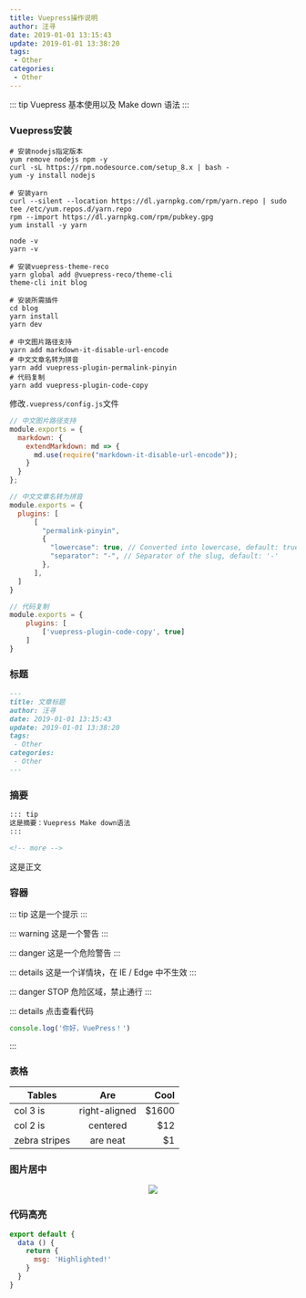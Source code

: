 ```yaml
---
title: Vuepress操作说明
author: 汪寻
date: 2019-01-01 13:15:43
update: 2019-01-01 13:38:20
tags:
 - Other
categories:
 - Other
---
```


::: tip
Vuepress 基本使用以及 Make down 语法
:::

<!-- more -->

### Vuepress安装

```shell
# 安装nodejs指定版本
yum remove nodejs npm -y
curl -sL https://rpm.nodesource.com/setup_8.x | bash -
yum -y install nodejs

# 安装yarn
curl --silent --location https://dl.yarnpkg.com/rpm/yarn.repo | sudo tee /etc/yum.repos.d/yarn.repo
rpm --import https://dl.yarnpkg.com/rpm/pubkey.gpg
yum install -y yarn

node -v
yarn -v

# 安装vuepress-theme-reco
yarn global add @vuepress-reco/theme-cli
theme-cli init blog

# 安装所需插件
cd blog
yarn install
yarn dev

# 中文图片路径支持
yarn add markdown-it-disable-url-encode
# 中文文章名转为拼音
yarn add vuepress-plugin-permalink-pinyin
# 代码复制
yarn add vuepress-plugin-code-copy

```

修改`.vuepress/config.js`文件

```js
// 中文图片路径支持
module.exports = {
  markdown: {
    extendMarkdown: md => {
      md.use(require("markdown-it-disable-url-encode"));
    }
  }
};

// 中文文章名转为拼音
module.exports = {
  plugins: [
      [
        "permalink-pinyin",
        {
          "lowercase": true, // Converted into lowercase, default: true
          "separator": "-", // Separator of the slug, default: '-'
        },
      ],
  ]
}

// 代码复制
module.exports = {
    plugins: [
        ['vuepress-plugin-code-copy', true]
    ]
}
```

### 标题

```md
---
title: 文章标题
author: 汪寻
date: 2019-01-01 13:15:43
update: 2019-01-01 13:38:20
tags:
 - Other
categories:
 - Other
---
```

### 摘要

```markdown
::: tip
这是摘要：Vuepress Make down语法
:::

<!-- more -->
```

这是正文

### 容器

::: tip
这是一个提示
:::

::: warning
这是一个警告
:::

::: danger
这是一个危险警告
:::

::: details
这是一个详情块，在 IE / Edge 中不生效
:::

::: danger STOP
危险区域，禁止通行
:::

::: details 点击查看代码
```js
console.log('你好，VuePress！')
```
:::

### 表格

| Tables        |      Are      |  Cool |
| ------------- | :-----------: | ----: |
| col 3 is      | right-aligned | $1600 |
| col 2 is      |   centered    |   $12 |
| zebra stripes |   are neat    |    $1 |

### 图片居中

<div align=center><img src="resources/Spark-Dependencies、Linage and Stage/血缘关系.png"></div>

### 代码高亮

``` js {4}
export default {
  data () {
    return {
      msg: 'Highlighted!'
    }
  }
}
```

